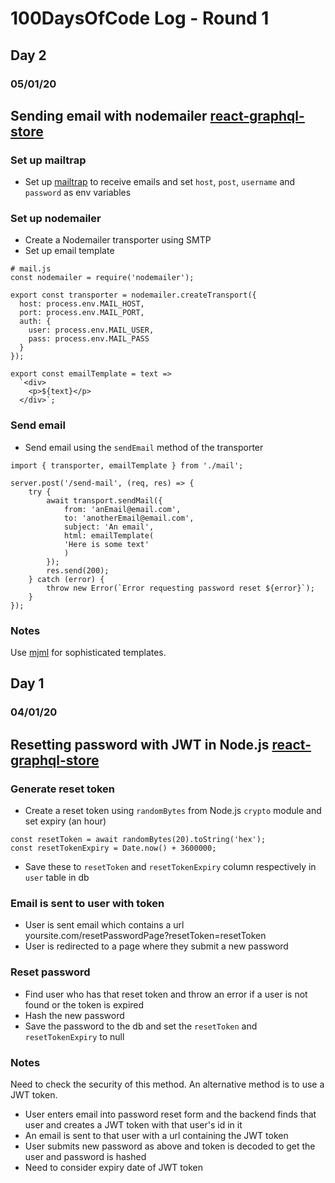 # 100DaysOfCode Log - Round 1

## Day 2

### 05/01/20

## Sending email with nodemailer [react-graphql-store](https://github.com/katebeavis/react-graphql-shop/pull/24)

### Set up mailtrap

- Set up [mailtrap](https://mailtrap.io) to receive emails and set `host`, `post`, `username` and `password` as env variables

### Set up nodemailer

- Create a Nodemailer transporter using SMTP
- Set up email template

```
# mail.js
const nodemailer = require('nodemailer');

export const transporter = nodemailer.createTransport({
  host: process.env.MAIL_HOST,
  port: process.env.MAIL_PORT,
  auth: {
    user: process.env.MAIL_USER,
    pass: process.env.MAIL_PASS
  }
});

export const emailTemplate = text =>
  `<div>
    <p>${text}</p>
  </div>`;
```

### Send email

- Send email using the `sendEmail` method of the transporter

```
import { transporter, emailTemplate } from './mail';

server.post('/send-mail', (req, res) => {
    try {
        await transport.sendMail({
            from: 'anEmail@email.com',
            to: 'anotherEmail@email.com',
            subject: 'An email',
            html: emailTemplate(
            'Here is some text'
            )
        });
        res.send(200);
    } catch (error) {
        throw new Error(`Error requesting password reset ${error}`);
    }
});
```

### Notes

Use [mjml](https://mjml.io) for sophisticated templates.

## Day 1

### 04/01/20

## Resetting password with JWT in Node.js [react-graphql-store](https://github.com/katebeavis/react-graphql-shop/pull/22)

### Generate reset token

- Create a reset token using `randomBytes` from Node.js `crypto` module and set expiry (an hour)

```
const resetToken = await randomBytes(20).toString('hex');
const resetTokenExpiry = Date.now() + 3600000;
```

- Save these to `resetToken` and `resetTokenExpiry` column respectively in `user` table in db

### Email is sent to user with token

- User is sent email which contains a url yoursite.com/resetPasswordPage?resetToken=resetToken
- User is redirected to a page where they submit a new password

### Reset password

- Find user who has that reset token and throw an error if a user is not found or the token is expired
- Hash the new password
- Save the password to the db and set the `resetToken` and `resetTokenExpiry` to null

### Notes

Need to check the security of this method. An alternative method is to use a JWT token.

- User enters email into password reset form and the backend finds that user and creates a JWT token with that user's id in it
- An email is sent to that user with a url containing the JWT token
- User submits new password as above and token is decoded to get the user and password is hashed
- Need to consider expiry date of JWT token
